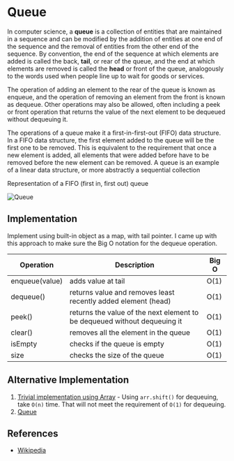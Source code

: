 # Queue

In computer science, a **queue** is a collection of entities that are maintained in a sequence and can be modified by the addition of entities at one end of the sequence and the removal of entities from the other end of the sequence. By convention, the end of the sequence at which elements are added is called the back, **tail**, or rear of the queue, and the end at which elements are removed is called the **head** or front of the queue, analogously to the words used when people line up to wait for goods or services.

The operation of adding an element to the rear of the queue is known as enqueue, and the operation of removing an element from the front is known as dequeue. Other operations may also be allowed, often including a peek or front operation that returns the value of the next element to be dequeued without dequeuing it.

The operations of a queue make it a first-in-first-out (FIFO) data structure. In a FIFO data structure, the first element added to the queue will be the first one to be removed. This is equivalent to the requirement that once a new element is added, all elements that were added before have to be removed before the new element can be removed. A queue is an example of a linear data structure, or more abstractly a sequential collection

Representation of a FIFO (first in, first out) queue

![Queue](https://upload.wikimedia.org/wikipedia/commons/5/52/Data_Queue.svg)

## Implementation

Implement using built-in object as a map, with tail pointer. I came up with this approach to make sure the Big O notation for the dequeue operation.

| Operation      | Description                                                               | Big O |
| -------------- | ------------------------------------------------------------------------- | ----- |
| enqueue(value) | adds value at tail                                                        | O(1)  |
| dequeue()      | returns value and removes least recently added element (head)             | O(1)  |
| peek()         | returns the value of the next element to be dequeued without dequeuing it | O(1)  |
| clear()        | removes all the element in the queue                                      | O(1)  |
| isEmpty        | checks if the queue is empty                                              | O(1)  |
| size           | checks the size of the queue                                              | O(1)  |


## Alternative Implementation

1. [Trivial implementation using Array][0] - Using `arr.shift()` for dequeuing, take `O(n)` time. That will not meet the requirement of `O(1)` for dequeuing.
2. [Queue][1]

## References

- [Wikipedia](https://en.wikipedia.org/wiki/Queue_(abstract_data_type))

[0]: https://github.com/davidshariff/computer-science/blob/master/Data%20Structures/Queue.js
[1]: https://github.com/yangshun/lago/blob/master/lib/data-structures/Queue.js
